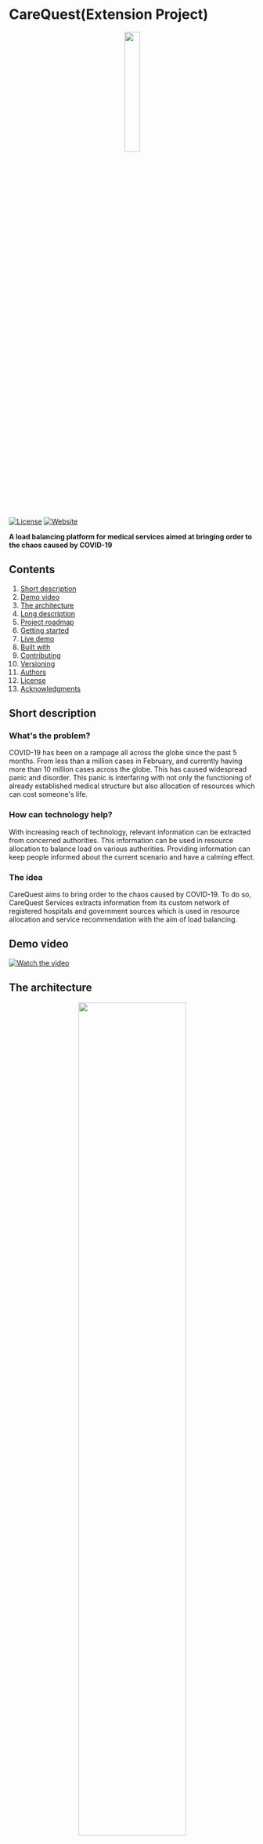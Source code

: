 # CareQuest(Extension Project)

<p align="center"><img src="https://github.com/pjflux2001/CareQuest/blob/master/public/Logo.png" width = "25%" height = "25%"></p>

[![License](https://img.shields.io/badge/License-Apache2-red.svg)](https://www.apache.org/licenses/LICENSE-2.0) [![Website](https://img.shields.io/badge/View-Website-blue)](https://maps-bitsian.herokuapp.com/)

<strong>A load balancing platform for medical services aimed at bringing order to the chaos caused by COVID-19</strong>

## Contents

1. [Short description](#short-description)
1. [Demo video](#demo-video)
1. [The architecture](#the-architecture)
1. [Long description](#long-description)
1. [Project roadmap](#project-roadmap)
1. [Getting started](#getting-started)
1. [Live demo](#live-demo)
1. [Built with](#built-with)
1. [Contributing](#contributing)
1. [Versioning](#versioning)
1. [Authors](#authors)
1. [License](#license)
1. [Acknowledgments](#acknowledgments)

## Short description

### What's the problem?

COVID-19 has been on a rampage all across the globe since the past 5 months. From less than a million cases in February, and currently having more than 10 million cases across the globe. This has caused widespread panic and disorder. This panic is interfaring with not only the functioning of already established medical structure but also allocation of resources which can cost someone's life.

### How can technology help?

With increasing reach of technology, relevant information can be extracted from concerned authorities. This information can be used in resource allocation to balance load on various authorities. Providing information can keep people informed about the current scenario and have a calming effect.

### The idea

CareQuest aims to bring order to the chaos caused by COVID-19. To do so, CareQuest Services extracts information from its custom network of registered hospitals and government sources which is used in resource allocation and service recommendation with the aim of load balancing.

## Demo video

[![Watch the video](https://github.com/pjflux2001/CareQuest/blob/master/public/Logo%20+%20play.png?raw=true)](https://youtu.be/hcojoTFrkz4)

## The architecture

<p align="center"><img src="https://github.com/pjflux2001/CareQuest/blob/master/public/architecture.png?raw=true" width = "66%" height = "66%"></p>

1. PushBot generates regular updates (new beds in hospitals, new plasma patients/donors, stat updates) to the user and pushes them as notification
2. IBM Watson provides assitance to the user as CareBot as it helps him/her guide through different features and functionalities 
3. User accesses the domain using Heroku services
4. Heroku executes nodeJS to render the website
5. Server requests SendGrid to send mail after either of the plamsa forms is submitted
6. SendGrid sends mail to user that contains form data
7. Server sends requests to Firebase
8. Firebase Authentication manages user login, register, and verification services
9. Firebase sends all id card images to its Firebase Storage / Bucket 
10. ID card image is then sent to Tesseract for OCR processing
11. Firebase registers all variables related to hospital and user and stores them in Firebase Realtime Database
12. HERE Map API (Track-a-Bed) sends hospital data to Firebase Realtime Database to link with user data
13. mongoDB sends all hospital data from its collection to HERE Map APIs to be displayed under Track-a-Bed

## Long description

[More detail is available here](DESCRIPTION.md)

## Project roadmap

<p align="center"><img src="https://github.com/pjflux2001/CareQuest/blob/master/public/CareQuest%20Roadmap.png"></p>

## Getting started

These instructions will get you a copy of the project up and running on your local machine for development and testing purposes.

### Ways to host the project on localhost :

Step 1 : Download and Install NodeJS and NPM packages from nodejs.org, or just use the following commands in your terminal window :
        
                        sudo apt-get install nodejs
                        sudo apt-get install npm

Step 2 : Install the http-server package from npm. Use the following command in your command prompt or terminal window :
       
                        npm install -g http-server

Step 3 : Navigate to the project directory using the command line interface and use :
                
                        node app.js

Step 4 : Now, open your browser and navigate to http://localhost:31000/ to access the project.
        

## Live demo

You can find a running system to test at [maps-bitsian.herokuapp.com/](https://maps-bitsian.herokuapp.com/)

## Built with

* [IBM Watson](https://www.ibm.com/in-en/watson) - Chat Assistant : CareBot
* [HERE Maps API](https://developer.here.com/) - HERE Map API for Track-a-Bed
* [Firebase](https://firebase.google.com/) - Database and Storage Used for Plasma Bank
* [nodeJS](https://nodejs.org/en/) - Server Runtime Environment
* [Github](https://github.com/) - Version control
* [Heroku](https://www.heroku.com/) - Cloud Hosting Service
* [jQuery](https://jquery.com/) - JavaScript Library for handling AJAX
* [mongoDB](https://www.mongodb.com/) - NoSQL Database to handle data for Track-a-Bed
* [Tesseract](https://tesseract.projectnaptha.com/) - OCR system for CareNet
* [PushBot](https://pushbots.com/) - Notifications
* [SendGrid](https://sendgrid.com/) - Mailing Service
* [AOS](https://michalsnik.github.io/aos/) - Animation for landing and Plasma Bank pages
* [Bootstrap](https://getbootstrap.com/) - Frontend components
* [Semantic UI](https://semantic-ui.com/) - UI/UX Design


## Contributing

Please read [here](CONTRIBUTING.md) for details on our code of conduct, and the process for submitting pull requests to us.

## Versioning

We use [github](https://github.com/) for versioning. Versions will be made available as [tags on this repository](https://github.com/your/project/tags).

## Authors

* **Sudhanshu Mohan Kashyap** - *Backend And Frontend* - [mightyjoe781](https://github.com/mightyjoe781)
* **Prashant Jha** - *Backend* - [pjflux2001](https://github.com/pjflux2001)
* **Umang Barthwal** - *Backend And Frontend* - [barthwalumang](https://github.com/barthwalumang)

## License

This project is licensed under the Apache 2 License - see the [LICENSE](LICENSE) file for details

## Acknowledgments

* Based on [Billie Thompson's README template](https://gist.github.com/PurpleBooth/109311bb0361f32d87a2).
